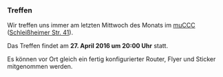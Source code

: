 ### Treffen

Wir treffen uns immer am letzten Mittwoch des Monats im [muCCC](http://muc.ccc.de) ([Schleißheimer Str. 41](http://osm.org/go/0JAf0IVLh?node=2012031859)).

Das Treffen findet am **27. April 2016 um 20:00 Uhr** statt.

Es können vor Ort gleich ein fertig konfigurierter Router, Flyer und Sticker mitgenommen werden.
